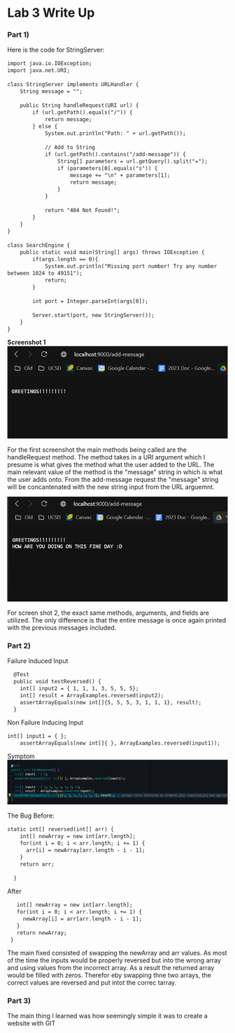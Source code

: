 # Lab 3 Write Up

### Part 1)

Here is the code for StringServer:

```
import java.io.IOException;
import java.net.URI;

class StringServer implements URLHandler {
    String message = "";

    public String handleRequest(URI url) {
        if (url.getPath().equals("/")) {
            return message;
        } else {
            System.out.println("Path: " + url.getPath());

            // Add to String
            if (url.getPath().contains("/add-message")) {
                String[] parameters = url.getQuery().split("=");
                if (parameters[0].equals("s")) {
                    message += "\n" + parameters[1];
                    return message;
                }
            }

            return "404 Not Found!";
        }
    }
}

class SearchEngine {
    public static void main(String[] args) throws IOException {
        if(args.length == 0){
            System.out.println("Missing port number! Try any number between 1024 to 49151");
            return;
        }

        int port = Integer.parseInt(args[0]);

        Server.start(port, new StringServer());
    }
}
```
__Screenshot 1__
![Screenshot 1](Screenshot1.PNG)

For the first screenshot the main methods being called are the handleRequest method. The method takes in a URI argument which I presume is what gives
the method what the user added to the URL. The main relevant value of the method
is the "message" string in which is what the user adds onto. From the 
add-message request the "message" string will be concantenated with the new 
string input from the URL arguemnt.

![Screenshot 2](screenshot2.PNG)

For screen shot 2, the exact same methods, arguments, and fields are utilized.
The only difference is that the entire message is once again printed
with the previous messages included.

### Part 2)

Failure Induced Input
```
  @Test
  public void testReversed() {
    int[] input2 = { 1, 1, 1, 3, 5, 5, 5};
    int[] result = ArrayExamples.reversed(input2);
    assertArrayEquals(new int[]{5, 5, 5, 3, 1, 1, 1}, result);
  }
```

Non Failure Inducing Input
```
int[] input1 = { };
    assertArrayEquals(new int[]{ }, ArrayExamples.reversed(input1));
```

Symptom
![Screenshot 3](screenshot3.PNG)

The Bug
Before:
```
static int[] reversed(int[] arr) {
    int[] newArray = new int[arr.length];
    for(int i = 0; i < arr.length; i += 1) {
      arr[i] = newArray[arr.length - i - 1];
    }
    return arr;

  }
  ```
 
 After
 
 ```  static int[] reversed(int[] arr) {
    int[] newArray = new int[arr.length];
    for(int i = 0; i < arr.length; i += 1) {
      newArray[i] = arr[arr.length - i - 1];
    }
    return newArray;
  }
  ```
  
  The main fixed consisted of swapping the newArray and arr values. As most of the time the inputs would be properly
  reversed but into the wrong array and using values from the incorrect array. As a result the returned array
  would be filled with zeros. Therefor eby swapping thne two arrays, the correct values are reversed and put
  intot the correc tarray.
  
  
  ### Part 3)
  
  The main thing I learned was how seemingly simple it was to create a website with GIT
